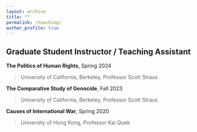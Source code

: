 ```yaml
---
layout: archive
title: ""
permalink: /teaching/
author_profile: true
---
```

## Graduate Student Instructor / Teaching Assistant

**The Politics of Human Rights**, Spring 2024

> University of California, Berkeley, Professor Scott Straus

**The Comparative Study of Genocide**, Fall 2023

> University of California, Berkeley, Professor Scott Straus

**Causes of International War**, Spring 2020

> University of Hong Kong, Professor Kai Quek
